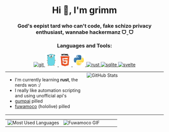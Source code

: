 <h1 align="center">Hi 👋, I'm grimm</h1>
<h3 align="center">God's eepist tard who can't code, fake schizo privacy enthusiast, wannabe hackermanz ᗜˬᗜ</h3>

<div align="center"> 
  <h3>Languages and Tools:</h3>
  <p>
    <a href="https://git-scm.com/" target="_blank" rel="noreferrer">
      <img src="https://www.vectorlogo.zone/logos/git-scm/git-scm-icon.svg" alt="git" width="40" height="40"/>
    </a>
    <a href="https://golang.org" target="_blank" rel="noreferrer">
      <img src="https://raw.githubusercontent.com/devicons/devicon/master/icons/go/go-original.svg" alt="go" width="40" height="40"/>
    </a>
    <a href="https://www.w3.org/html/" target="_blank" rel="noreferrer">
      <img src="https://raw.githubusercontent.com/devicons/devicon/master/icons/html5/html5-original-wordmark.svg" alt="html5" width="40" height="40"/>
    </a>
    <a href="https://www.python.org" target="_blank" rel="noreferrer">
      <img src="https://raw.githubusercontent.com/devicons/devicon/master/icons/python/python-original.svg" alt="python" width="40" height="40"/>
    </a>
    <a href="https://www.rust-lang.org" target="_blank" rel="noreferrer">
      <img src="https://rustacean.net/assets/rustacean-flat-happy.svg" alt="rust" width="40" height="40"/>
    </a>
    <a href="https://www.sqlite.org/" target="_blank" rel="noreferrer">
      <img src="https://www.vectorlogo.zone/logos/sqlite/sqlite-icon.svg" alt="sqlite" width="40" height="40"/>
    </a>
    <a href="https://svelte.dev" target="_blank" rel="noreferrer">
      <img src="https://upload.wikimedia.org/wikipedia/commons/1/1b/Svelte_Logo.svg" alt="svelte" width="40" height="40"/>
    </a>
  </p>
</div>


<table>
  <tr>
    <td valign="top" width="50%">
      <ul>
        <li>I'm currently learning <strong>rust</strong>, the nerds won :/</li>
        <li>I really like automation scripting and using unofficial api's</li>
        <li><a href="https://www.twitch.tv/gumpai_">gumpai</a> pilled</li>
        <li><a href="https://www.youtube.com/@FUWAMOCOch/streams">fuwamoco</a> (hololive) pilled</li>
      </ul>
    </td>
    <td valign="top" width="50%">
      <img src="https://github-readme-stats.vercel.app/api?username=fvckgrimm&show_icons=true&theme=dark&hide_border=true&bg_color=0D1117" alt="GitHub Stats" width="100%">
    </td>
  </tr>
</table>


<div align="center">
  <table width="80%">
    <tr>
      <td width="50%">
        <img src="https://github-readme-stats.vercel.app/api/top-langs/?username=fvckgrimm&theme=dark&hide_border=true&bg_color=0D1117" alt="Most Used Languages" width="100%">
      </td>
      <td width="50%">
        <img src="https://media1.tenor.com/m/PExYmRtYzzsAAAAd/fuwamoco-fuwawa.gif" alt="Fuwamoco GIF" width="100%">
      </td>
    </tr>
  </table>
</div>


<!-- <p align="left"> <img src="https://komarev.com/ghpvc/?username=fvckgrimm&label=Profile%20views&color=0e75b6&style=flat" alt="fvckgrimm" /> </p> -->
<!--
**fvckgrimm/fvckgrimm** is a ✨ _special_ ✨ repository because its `README.md` (this file) appears on your GitHub profile.

Here are some ideas to get you started:

- 🔭 I’m currently working on ...
- 🌱 I’m currently learning ...
- 👯 I’m looking to collaborate on ...
- 🤔 I’m looking for help with ...
- 💬 Ask me about ...
- 📫 How to reach me: ...
- 😄 Pronouns: ...
- ⚡ Fun fact: ...
-->
